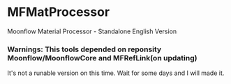 # MFMatProcessor
Moonflow Material Processor - Standalone English Version

### Warnings: This tools depended on reponsity Moonflow/MoonflowCore and MFRefLink(on updating)
It's not a runable version on this time.
Wait for some days and I will made it.
